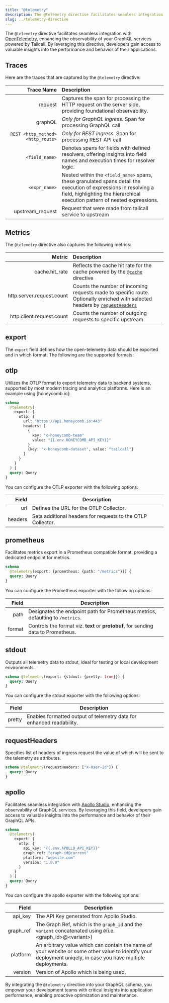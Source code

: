 ```yaml
---
title: "@telemetry"
description: The @telemetry directive facilitates seamless integration with OpenTelemetry, enhancing the observability of your GraphQL services.
slug: ../telemetry-directive
---
```


The `@telemetry` directive facilitates seamless integration with [OpenTelemetry](https://open-telemetry.io), enhancing the observability of your GraphQL services powered by Tailcall. By leveraging this directive, developers gain access to valuable insights into the performance and behavior of their applications.

## Traces

Here are the traces that are captured by the `@telemetry` directive:

|                        Trace Name | Description                                                                                                                                                                                     |
| --------------------------------: | :---------------------------------------------------------------------------------------------------------------------------------------------------------------------------------------------- |
|                           request | Captures the span for processing the HTTP request on the server side, providing foundational observability.                                                                                     |
|                           graphQL | _Only for GraphQL ingress_. Span for processing GraphQL call                                                                                                                                    |
| `REST <http_method> <http_route>` | _Only for REST ingress_. Span for processing REST API call                                                                                                                                      |
|                    `<field_name>` | Denotes spans for fields with defined resolvers, offering insights into field names and execution times for resolver logic.                                                                     |
|                     `<expr_name>` | Nested within the `<field_name>` spans, these granulated spans detail the execution of expressions in resolving a field, highlighting the hierarchical execution pattern of nested expressions. |
|                  upstream_request | Request that were made from tailcall service to upstream                                                                                                                                        |

## Metrics

The `@telemetry` directive also captures the following metrics:

|                    Metric | Description                                                                                                                                     |
| ------------------------: | :---------------------------------------------------------------------------------------------------------------------------------------------- |
|            cache.hit_rate | Reflects the cache hit rate for the cache powered by the [`@cache`](#cache-directive) directive                                                 |
| http.server.request.count | Counts the number of incoming requests made to specific route. Optionally enriched with selected headers by [`requestHeaders`](#requestheaders) |
| http.client.request.count | Counts the number of outgoing requests to specific upstream                                                                                     |

## export

The `export` field defines how the open-telemetry data should be exported and in which format. The following are the supported formats:

## otlp

Utilizes the OTLP format to export telemetry data to backend systems, supported by most modern tracing and analytics platforms. Here is an example using [honeycomb.io]:

[honecomb.io]: https://www.honeycomb.io/

```graphql
schema
  @telemetry(
    export: {
      otlp: {
        url: "https://api.honeycomb.io:443"
        headers: [
          {
            key: "x-honeycomb-team"
            value: "{{.env.HONEYCOMB_API_KEY}}"
          }
          {key: "x-honeycomb-dataset", value: "tailcall"}
        ]
      }
    }
  ) {
  query: Query
}
```

You can configure the OTLP exporter with the following options:

|   Field | Description                                                 |
| ------: | ----------------------------------------------------------- |
|     url | Defines the URL for the OTLP Collector.                     |
| headers | Sets additional headers for requests to the OTLP Collector. |

## prometheus

Facilitates metrics export in a Prometheus compatible format, providing a dedicated endpoint for metrics.

```graphql
schema
  @telemetry(export: {prometheus: {path: "/metrics"}}) {
  query: Query
}
```

You can configure the Prometheus exporter with the following options:

|  Field | Description                                                                        |
| -----: | ---------------------------------------------------------------------------------- |
|   path | Designates the endpoint path for Prometheus metrics, defaulting to `/metrics`.     |
| format | Controls the format viz. **text** or **protobuf**, for sending data to Prometheus. |

## stdout

Outputs all telemetry data to stdout, ideal for testing or local development environments.

```graphql
schema @telemetry(export: {stdout: {pretty: true}}) {
  query: Query
}
```

You can configure the stdout exporter with the following options:

|  Field | Description                                                          |
| -----: | -------------------------------------------------------------------- |
| pretty | Enables formatted output of telemetry data for enhanced readability. |

## requestHeaders

Specifies list of headers of ingress request the value of which will be sent to the telemetry as attributes.

```graphql
schema @telemetry(requestHeaders: ["X-User-Id"]) {
  query: Query
}
```

## apollo

Facilitates seamless integration with [Apollo Studio](https://studio.apollographql.com/), enhancing the observability of GraphQL services. By leveraging this field, developers gain access to valuable insights into the performance and behavior of their GraphQL APIs.

```graphql
schema
  @telemetry(
    export: {
      otlp: {
        api_key: "{{.env.APOLLO_API_KEY}}"
        graph_ref: "graph-id@current"
        platform: "website.com"
        version: "1.0.0"
      }
    }
  ) {
  query: Query
}
```

You can configure the apollo exporter with the following options:

|     Field | Description                                                                                                                                                   |
| --------: | ------------------------------------------------------------------------------------------------------------------------------------------------------------- |
|   api_key | The API Key generated from Apollo Studio.                                                                                                                     |
| graph_ref | The Graph Ref, which is the `graph_id` and the `variant` concatenated using `@`(i.e. \<graph_id\>@\<variant\>)                                                |
|  platform | An arbitrary value which can contain the name of your website or some other value to identify your deployment uniqely, in case you have multiple deployments. |
|   version | Version of Apollo which is being used.                                                                                                                        |

By integrating the `@telemetry` directive into your GraphQL schema, you empower your development teams with critical insights into application performance, enabling proactive optimization and maintenance.
